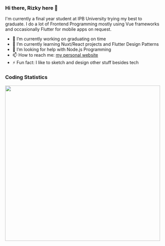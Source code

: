 ### Hi there, Rizky here 👋
I'm currently a final year student at IPB University trying my best to graduate. I do a lot of Frontend Programming mostly using Vue frameworks and occasionally Flutter for mobile apps on request. 

- 🔭 I’m currently working on graduating on time
- 🌱 I’m currently learning Nuxt/React projects and Flutter Design Patterns
- 🤔 I’m looking for help with Node.js Programming
- 📫 How to reach me: [my personal website](https://www.rizkysyawals.live/)
- ⚡ Fun fact: I like to sketch and design other stuff besides tech

### Coding Statistics
<img src="https://wakatime.com/share/@rizky_syawal/c73ccfcb-527d-4d20-a200-63b871458c1d.svg" height="500"></img>
